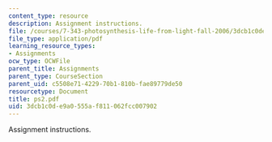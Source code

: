 ```yaml
---
content_type: resource
description: Assignment instructions.
file: /courses/7-343-photosynthesis-life-from-light-fall-2006/3dcb1c0de9a0555af811062fcc007902_ps2.pdf
file_type: application/pdf
learning_resource_types:
- Assignments
ocw_type: OCWFile
parent_title: Assignments
parent_type: CourseSection
parent_uid: c5508e71-4229-70b1-810b-fae89779de50
resourcetype: Document
title: ps2.pdf
uid: 3dcb1c0d-e9a0-555a-f811-062fcc007902
---
```

Assignment instructions.

